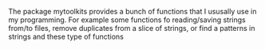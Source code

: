 The package mytoolkits provides a bunch of functions that I ususally use in my programming.
For example some functions fo reading/saving strings from/to files, remove duplicates from a slice of strings,
or find a patterns in strings and these type of functions